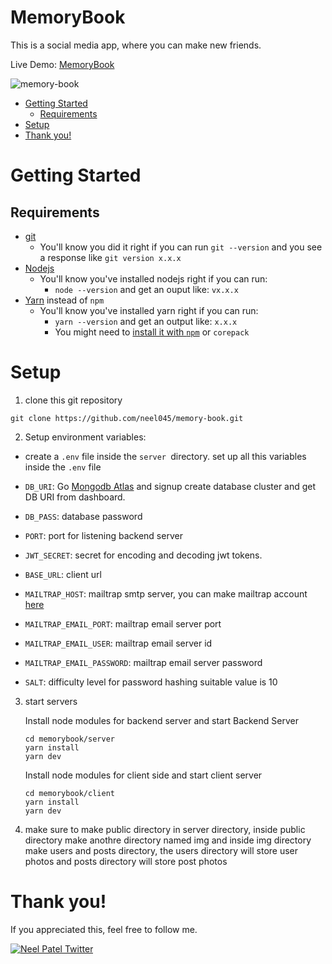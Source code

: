 # MemoryBook

This is a social media app, where you can make new friends.

Live Demo: [MemoryBook](https://memory-book-client.netlify.app/)

![memory-book](https://user-images.githubusercontent.com/60743345/210159448-4f001cdb-f37c-4b20-91f5-4010b2e90bd7.jpg)


-   [Getting Started](#getting-started)
    -   [Requirements](#requirements)
-   [Setup](#setup)
-   [Thank you!](#thank-you)

# Getting Started

## Requirements

-   [git](https://git-scm.com/book/en/v2/Getting-Started-Installing-Git)
    -   You'll know you did it right if you can run `git --version` and you see a response like `git version x.x.x`
-   [Nodejs](https://nodejs.org/en/)
    -   You'll know you've installed nodejs right if you can run:
        -   `node --version` and get an ouput like: `vx.x.x`
-   [Yarn](https://yarnpkg.com/getting-started/install) instead of `npm`
    -   You'll know you've installed yarn right if you can run:
        -   `yarn --version` and get an output like: `x.x.x`
        -   You might need to [install it with `npm`](https://classic.yarnpkg.com/lang/en/docs/install/) or `corepack`

# Setup

1. clone this git repository

```
git clone https://github.com/neel045/memory-book.git
```

2. Setup environment variables:

-   create a `.env` file inside the `server `directory.
    set up all this variables inside the `.env` file

-   `DB_URI`: Go [Mongodb Atlas](https://www.mongodb.com/cloud/atlas/register) and signup create database cluster and get DB URI from dashboard.

-   `DB_PASS`: database password
-   `PORT`: port for listening backend server
-   `JWT_SECRET`: secret for encoding and decoding jwt tokens.
-   `BASE_URL`: client url
-   `MAILTRAP_HOST`: mailtrap smtp server, you can make mailtrap account [here](https://mailtrap.io/)
-   `MAILTRAP_EMAIL_PORT`: mailtrap email server port
-   `MAILTRAP_EMAIL_USER`: mailtrap email server id
-   `MAILTRAP_EMAIL_PASSWORD`: mailtrap email server password
-   `SALT`: difficulty level for password hashing suitable value is 10

3. start servers

    Install node modules for backend server and start Backend Server

    ```
    cd memorybook/server
    yarn install
    yarn dev
    ```

    Install node modules for client side and start client server

    ```
    cd memorybook/client
    yarn install
    yarn dev
    ```

4. make sure to make public directory in server directory, inside public directory make anothre directory named img and inside img directory make users and posts directory, the users directory will store user photos and posts directory will store post photos

# Thank you!

If you appreciated this, feel free to follow me.

[![Neel Patel Twitter](https://img.shields.io/badge/Twitter-1DA1F2?style=for-the-badge&logo=twitter&logoColor=white)](https://twitter.com/patelneel045)
